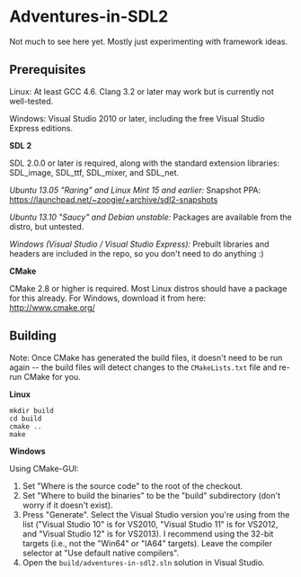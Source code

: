 Adventures-in-SDL2
==================

Not much to see here yet.  Mostly just experimenting with framework ideas.


Prerequisites
-------------

Linux: At least GCC 4.6.  Clang 3.2 or later may work but is currently not well-tested.

Windows: Visual Studio 2010 or later, including the free Visual Studio Express editions.

**SDL 2**

SDL 2.0.0 or later is required, along with the standard extension libraries: SDL_image, SDL_ttf, SDL_mixer, and SDL_net.

*Ubuntu 13.05 "Raring" and Linux Mint 15 and earlier:* Snapshot PPA: https://launchpad.net/~zoogie/+archive/sdl2-snapshots

*Ubuntu 13.10 "Saucy" and Debian unstable:* Packages are available from the distro, but untested.

*Windows (Visual Studio / Visual Studio Express):* Prebuilt libraries and headers are included in the repo, so you don't need to do anything  :)

**CMake**

CMake 2.8 or higher is required.  Most Linux distros should have a package for this already.  For Windows, download it from here: http://www.cmake.org/


Building
--------

Note: Once CMake has generated the build files, it doesn't need to be run again -- the build files will detect changes to the `CMakeLists.txt` file and re-run CMake for you.

**Linux**

    mkdir build
    cd build
    cmake ..
    make

**Windows**

Using CMake-GUI:

1. Set "Where is the source code" to the root of the checkout.
2. Set "Where to build the binaries" to be the "build" subdirectory (don't worry if it doesn't exist).
3. Press "Generate".  Select the Visual Studio version you're using from the list ("Visual Studio 10" is for VS2010, "Visual Studio 11" is for VS2012, and "Visual Studio 12" is for VS2013).  I recommend using the 32-bit targets (i.e., not the "Win64" or "IA64" targets).  Leave the compiler selector at "Use default native compilers".
4. Open the `build/adventures-in-sdl2.sln` solution in Visual Studio.
